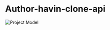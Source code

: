 # Author-havin-clone-api
![Project Model](https://raw.githubusercontent.com/Author-havin-clone-api/Author-havin-clone-api/main/my_project_models.png)

